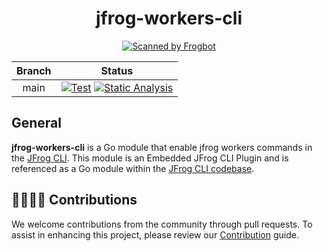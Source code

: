 <div align="center">

# jfrog-workers-cli
[![Scanned by Frogbot](https://raw.github.com/jfrog/frogbot/master/images/frogbot-badge.svg)](https://github.com/jfrog/frogbot#readme)

</div>

| Branch |                                                                                                                                                                                            Status                                                                                                                                                                                            |
|:------:|:--------------------------------------------------------------------------------------------------------------------------------------------------------------------------------------------------------------------------------------------------------------------------------------------------------------------------------------------------------------------------------------------:|
| main | [![Test](https://github.com/jfrog/workers-cli/actions/workflows/unit-tests.yml/badge.svg?branch=main)](https://github.com/jfrog/workers-cli/actions/workflows/unit-tests.yml?query=branch%main) [![Static Analysis](https://github.com/jfrog/workers-cli/actions/workflows/analysis.yml/badge.svg?branch=main)](https://github.com/jfrog/workers-cli/actions/workflows/analysis.yml) |

##  General

**jfrog-workers-cli** is a Go module that enable jfrog workers commands in the [JFrog CLI](https://docs.jfrog-applications.jfrog.io/jfrog-applications/jfrog-cli). This module is an Embedded JFrog CLI Plugin and is referenced as a Go module within the [JFrog CLI codebase](https://github.com/jfrog/jfrog-cli).

## 🫱🏻‍🫲🏼 Contributions

We welcome contributions from the community through pull requests. To assist in enhancing this project, please review our [Contribution](CONTRIBUTING.md) guide.
